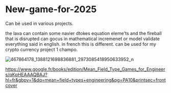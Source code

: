# New-game-for-2025
Can bé used in various projects.


the lava can contain some navier dtokes equation eleme'ts and the fireball that is disrupted can gocus in mathematical incremenet or model validate  everything said in english. in french this is different.
can be used for my crypto currency project 1 champo.


![467864178_1388121698836881_2973085418950633952_n](https://github.com/user-attachments/assets/f4b9ddb4-2b55-48db-9b9c-ce312e113737)


https://www.google.fr/books/edition/Mean_Field_Type_Games_for_Engineers/qKpHEAAAQBAJ?hl=fr&gbpv=1&dq=mean+field+types+engineering&pg=PA10&printsec=frontcover
